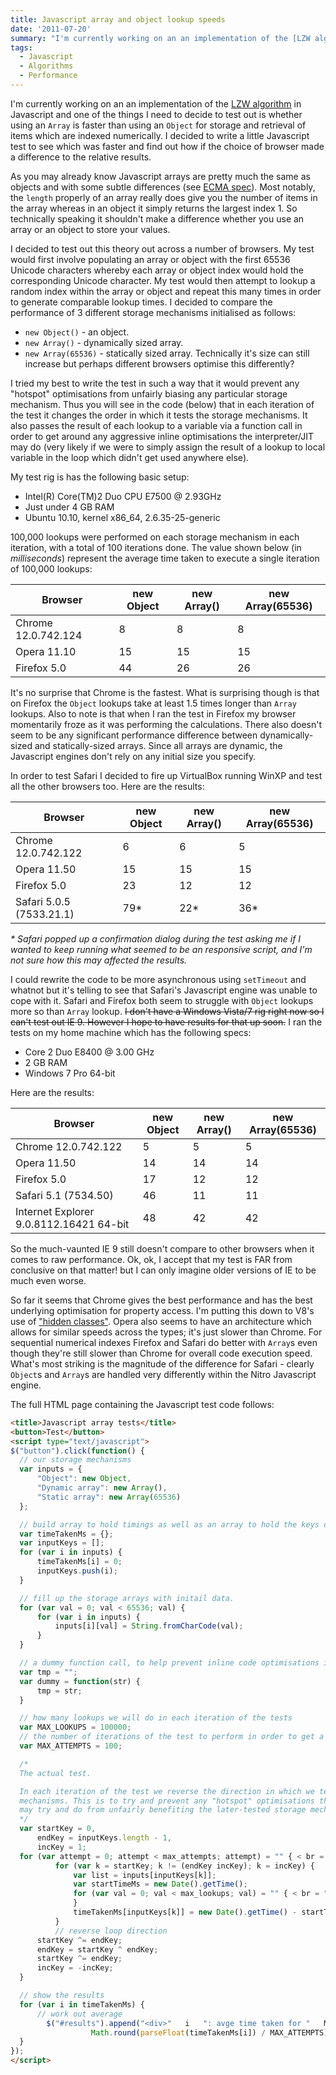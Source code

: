 ```yaml
---
title: Javascript array and object lookup speeds
date: '2011-07-20'
summary: "I'm currently working on an an implementation of the [LZW algorithm](http:&#47;&#47;en.wikipedia.org&#47;wiki&#47;Lempel%E2%80%93Ziv%E2%80%93Welch) in Javascript and one of the things I need to decide to test out is whether using an `Array` is faster than using an `Object` for storage and retrieval of items which are indexed numerically. I decided to write a little Javascript test to see which was faster and find out how if the choice of browser made a difference to the relative results.\r\n"
tags:
  - Javascript
  - Algorithms
  - Performance
---
```

I'm currently working on an an implementation of the [LZW algorithm](http://en.wikipedia.org/wiki/Lempel–Ziv–Welch) in Javascript and one of the things I need to decide to test out is whether using an `Array` is faster than using an `Object` for storage and retrieval of items which are indexed numerically. I decided to write a little Javascript test to see which was faster and find out how if the choice of browser made a difference to the relative results.

As you may already know Javascript arrays are pretty much the same as objects and with some subtle differences (see [ECMA spec](http://bclary.com/2004/11/07/#a-15.4)). Most notably, the `length` properly of an array really does give you the number of items in the array whereas in an object it simply returns the largest index 1\. So technically speaking it shouldn't make a difference whether you use an array or an object to store your values.

I decided to test out this theory out across a number of browsers. My test would first involve populating an array or object with the first 65536 Unicode characters whereby each array or object index would hold the corresponding Unicode character. My test would then attempt to lookup a random index within the array or object and repeat this many times in order to generate comparable lookup times. I decided to compare the performance of 3 different storage mechanisms initialised as follows:

* `new Object()` - an object.
* `new Array()` - dynamically sized array.
* `new Array(65536)` - statically sized array. Technically it's size can still increase but perhaps different browsers optimise this differently?

I tried my best to write the test in such a way that it would prevent any "hotspot" optimisations from unfairly biasing any particular storage mechanism. Thus you will see in the code (below) that in each iteration of the test it changes the order in which it tests the storage mechanisms. It also passes the result of each lookup to a variable via a function call in order to get around any aggressive inline optimisations the interpreter/JIT may do (very likely if we were to simply assign the result of a lookup to local variable in the loop which didn't get used anywhere else).

My test rig is has the following basic setup:

* Intel(R) Core(TM)2 Duo CPU E7500 @ 2.93GHz
* Just under 4 GB RAM
* Ubuntu 10.10, kernel x86_64, 2.6.35-25-generic

100,000 lookups were performed on each storage mechanism in each iteration, with a total of 100 iterations done. The value shown below (in *milliseconds*) represent the average time taken to execute a single iteration of 100,000 lookups:

| Browser | new Object | new Array() | new Array(65536) |
| --- | --- | --- | --- |
| Chrome 12.0.742.124 | 8 | 8 | 8 |
| Opera 11.10 | 15 | 15 | 15 |
| Firefox 5.0 | 44 | 26 | 26 |

It's no surprise that Chrome is the fastest. What is surprising though is that on Firefox the `Object` lookups take at least 1.5 times longer than `Array` lookups. Also to note is that when I ran the test in Firefox my browser momentarily froze as it was performing the calculations. There also doesn't seem to be any significant performance difference between dynamically-sized and statically-sized arrays. Since all arrays are dynamic, the Javascript engines don't rely on any initial size you specify.

In order to test Safari I decided to fire up VirtualBox running WinXP and test all the other browsers too. Here are the results:

| Browser | new Object | new Array() | new Array(65536) |
| --- | --- | --- | --- |
| Chrome 12.0.742.122 | 6 | 6 | 5 |
| Opera 11.50 | 15 | 15 | 15 |
| Firefox 5.0 | 23 | 12 | 12 |
| Safari 5.0.5 (7533.21.1) | 79* | 22* | 36* |

_* Safari popped up a confirmation dialog during the test asking me if I wanted to keep running what seemed to be an responsive script, and I'm not sure how this may affected the results._

I could rewrite the code to be more asynchronous using `setTimeout` and whatnot but it's telling to see that Safari's Javascript engine was unable to cope with it. Safari and Firefox both seem to struggle with `Object` lookups more so than `Array` lookup. ~~I don't have a Windows Vista/7 rig right now so I can't test out IE 9\. However I hope to have results for that up soon.~~ I ran the tests on my home machine which has the following specs:

* Core 2 Duo E8400 @ 3.00 GHz
* 2 GB RAM
* Windows 7 Pro 64-bit

Here are the results:

| Browser | new Object | new Array() | new Array(65536) |
| --- | --- | --- | --- |
| Chrome 12.0.742.122 | 5 | 5 | 5 |
| Opera 11.50 | 14 | 14 | 14 |
| Firefox 5.0 | 17 | 12 | 12 |
| Safari 5.1 (7534.50) | 46 | 11 | 11 |
| Internet Explorer 9.0.8112.16421 64-bit | 48 | 42 | 42 |

So the much-vaunted IE 9 still doesn't compare to other browsers when it comes to raw performance. Ok, ok, I accept that my test is FAR from conclusive on that matter! but I can only imagine older versions of IE to be much even worse.

So far it seems that Chrome gives the best performance and has the best underlying optimisation for property access. I'm putting this down to V8's use of ["hidden classes"](http://code.google.com/apis/v8/design.html). Opera also seems to have an architecture which allows for similar speeds across the types; it's just slower than Chrome. For sequential numerical indexes Firefox and Safari do better with `Array`s even though they're still slower than Chrome for overall code execution speed. What's most striking is the magnitude of the difference for Safari - clearly `Object`s and `Array`s are handled very differently within the Nitro Javascript engine.

The full HTML page containing the Javascript test code follows:

```html
<title>Javascript array tests</title>
<button>Test</button>
<script type="text/javascript">
$("button").click(function() {
  // our storage mechanisms
  var inputs = {
      "Object": new Object,
      "Dynamic array": new Array(),
      "Static array": new Array(65536)
  };

  // build array to hold timings as well as an array to hold the keys of 'input' so that
  var timeTakenMs = {};
  var inputKeys = [];
  for (var i in inputs) {
      timeTakenMs[i] = 0;
      inputKeys.push(i);
  }

  // fill up the storage arrays with initail data.
  for (var val = 0; val < 65536; val) {
      for (var i in inputs) {
          inputs[i][val] = String.fromCharCode(val);
      }
  }

  // a dummy function call, to help prevent inline code optimisations in the inner test loop below
  var tmp = "";
  var dummy = function(str) {
      tmp = str;
  }

  // how many lookups we will do in each iteration of the tests
  var MAX_LOOKUPS = 100000;
  // the number of iterations of the test to perform in order to get a decent average
  var MAX_ATTEMPTS = 100;

  /*
  The actual test.

  In each iteration of the test we reverse the direction in which we test the storage
  mechanisms. This is to try and prevent any "hotspot" optimisations the Javascript interpreter/JIT
  may try and do from unfairly benefiting the later-tested storage mechanisms.
  */
  var startKey = 0,
      endKey = inputKeys.length - 1,
      incKey = 1;
  for (var attempt = 0; attempt < max_attempts; attempt) = "" { < br = "" >
          for (var k = startKey; k != (endKey incKey); k = incKey) {
              var list = inputs[inputKeys[k]];
              var startTimeMs = new Date().getTime();
              for (var val = 0; val < max_lookups; val) = "" { < br = "" > dummy(list[parseInt(Math.floor(Math.random() * 65536))]);
              }
              timeTakenMs[inputKeys[k]] = new Date().getTime() - startTimeMs;
          }
          // reverse loop direction
      startKey ^= endKey;
      endKey = startKey ^ endKey;
      startKey ^= endKey;
      incKey = -incKey;
  }

  // show the results
  for (var i in timeTakenMs) {
      // work out average
        $("#results").append("<div>"   i   ": avge time taken for "   MAX_LOOKUPS   " lookups: "
                  Math.round(parseFloat(timeTakenMs[i]) / MAX_ATTEMPTS)   " ms</div>");
  }
});
</script>
```
